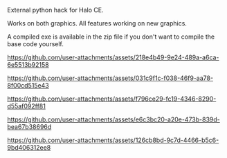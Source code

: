 External python hack for Halo CE.

Works on both graphics. All features working on new graphics.

A compiled exe is available in the zip file if you don't want to compile the base code yourself.

https://github.com/user-attachments/assets/218e4b49-9e24-489a-a6ca-6e5513b92158



https://github.com/user-attachments/assets/031c9f1c-f038-46f9-aa78-8f00cd515e43



https://github.com/user-attachments/assets/f796ce29-fc19-4346-8290-d55af092ff81



https://github.com/user-attachments/assets/e6c3bc20-a20e-473b-839d-bea67b38696d



https://github.com/user-attachments/assets/126cb8bd-9c7d-4466-b5c6-9bd406312ee8

